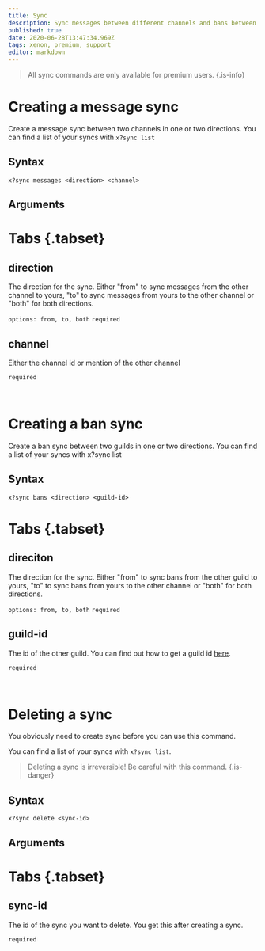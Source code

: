 ```yaml
---
title: Sync
description: Sync messages between different channels and bans between different servers. It's possible to sync in one direction or in both.
published: true
date: 2020-06-28T13:47:34.969Z
tags: xenon, premium, support
editor: markdown
---
```


> All sync commands are only available for premium users.
{.is-info}

# Creating a message sync
Create a message sync between two channels in one or two directions. You can find a list of your syncs with `x?sync list`

## Syntax

`x?sync messages <direction> <channel>`

## Arguments

# Tabs {.tabset}
## direction

The direction for the sync. Either "from" to sync messages from the other channel to yours, "to" to sync messages from yours to the other channel or "both" for both directions.

`options: from, to, both` `required`

## channel

Either the channel id or mention of the other channel

`required`

<br />

# Creating a ban sync

Create a ban sync between two guilds in one or two directions. You can find a list of your syncs with x?sync list

## Syntax

`x?sync bans <direction> <guild-id>`

# Tabs {.tabset}
## direciton

The direction for the sync. Either "from" to sync bans from the other guild to yours, "to" to sync bans from yours to the other channel or "both" for both directions.

`options: from, to, both` `required`

## guild-id

The id of the other guild. You can find out how to get a guild id [here](https://support.discord.com/hc/en-us/articles/206346498-Where-can-I-find-my-User-Server-Message-ID-).

`required`

<br />

# Deleting a sync

You obviously need to create sync before you can use this command.

You can find a list of your syncs with `x?sync list`.

> Deleting a sync is irreversible! Be careful with this command.
{.is-danger}

## Syntax

`x?sync delete <sync-id>`

## Arguments

# Tabs {.tabset}
## sync-id

The id of the sync you want to delete. You get this after creating a sync.

`required`